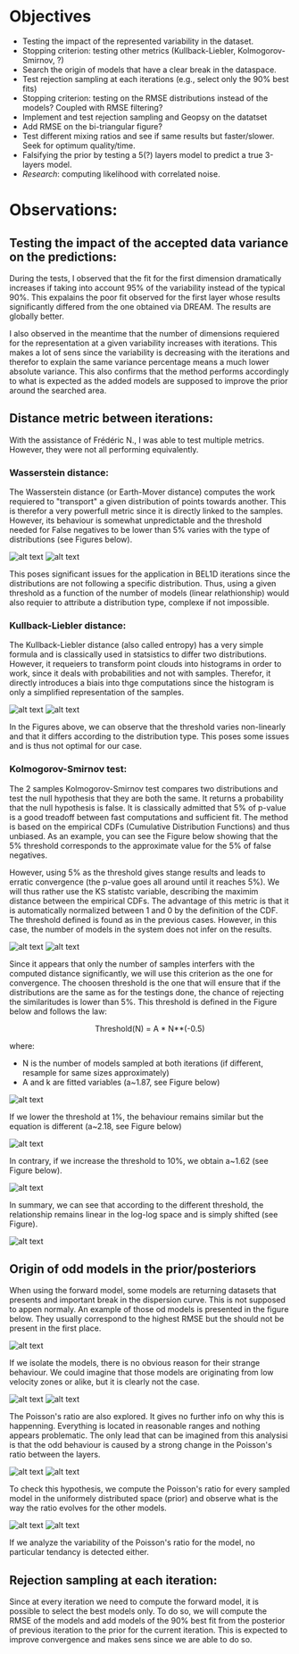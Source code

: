 # Objectives
- Testing the impact of the represented variability in the dataset.
- Stopping criterion: testing other metrics (Kullback-Liebler, Kolmogorov-Smirnov, ?)
- Search the origin of models that have a clear break in the dataspace.
- Test rejection sampling at each iterations (e.g., select only the 90% best fits)
- Stopping criterion: testing on the RMSE distributions instead of the models? Coupled with RMSE filtering?
- Implement and test rejection sampling and Geopsy on the datatset
- Add RMSE on the bi-triangular figure?
- Test different mixing ratios and see if same results but faster/slower. Seek for optimum quality/time.
- Falsifying the prior by testing a 5(?) layers model to predict a true 3-layers model.
- *Research*: computing likelihood with correlated noise.

# Observations:

## Testing the impact of the accepted data variance on the predictions:
During the tests, I observed that the fit for the first dimension dramatically increases if taking into account 95% of the variability instead of the typical 90%. This expalains the poor fit observed for the first layer whose results significantly differed from the one obtained via DREAM. The results are globally better.

I also observed in the meantime that the number of dimensions requiered for the representation at a given variability increases with iterations. This makes a lot of sens since the variability is decreasing with the iterations and therefor to explain the same variance percentage means a much lower absolute variance. This also confirms that the method performs accordingly to what is expected as the added models are supposed to improve the prior around the searched area.

## Distance metric between iterations:
With the assistance of Frédéric N., I was able to test multiple metrics. However, they were not all performing equivalently.

### Wasserstein distance:
The Wasserstein distance (or Earth-Mover distance) computes the work requiered to "transport" a given distribution of points towards another. This is therefor a very powerfull metric since it is directly linked to the samples. However, its behaviour is somewhat unpredictable and the threshold needed for False negatives to be lower than 5% varies with the type of distributions (see Figures below).

![alt text](WassersteinDistNormal.png "Normal distributions")
![alt text](WassersteinDistUniform.png "Uniform distributions")

This poses significant issues for the application in BEL1D iterations since the distributions are not following a specific distribution. Thus, using a given threshold as a function of the number of models (linear relathionship) would also requier to attribute a distribution type, complexe if not impossible.

### Kullback-Liebler distance:
The Kullback-Liebler distance (also called entropy) has a very simple formula and is classically used in statsistics to differ two distributions. However, it requeiers to transform point clouds into histograms in order to work, since it deals with probabilities and not with samples. Therefor, it directly introduces a biais into thge computations since the histogram is only a simplified representation of the samples. 

![alt text](EntropyNormal.png "Normal distributions")
![alt text](EntropyUniform.png "Uniform distributions")

In the Figures above, we can observe that the threshold varies non-linearly and that it differs according to the distribution type.
This poses some issues and is thus not optimal for our case.

### Kolmogorov-Smirnov test:
The 2 samples Kolmogorov-Smirnov test compares two distributions and test the null hypothesis that they are both the same. It returns a probability that the null hypothesis is false. It is classically admitted that 5% of p-value is a good treadoff between fast computations and sufficient fit. The method is based on the empirical CDFs (Cumulative Distribution Functions) and thus unbiased. As an example, you can see the Figure below showing that the 5% threshold corresponds to the approximate value for the 5% of false negatives.

However, using 5% as the threshold gives stange results and leads to erratic convergence (the p-value goes all around until it reaches 5%). We will thus rather use the KS statistc variable, describing the maximim distance between the empirical CDFs. The advantage of this metric is that it is automatically normalized between 1 and 0 by the definition of the CDF. The threshold defined is found as in the previous cases. However, in this case, the number of models in the system does not infer on the results.

![alt text](KSDistNormal.png "Normal distributions")
![alt text](KSDistUniform.png "Uniform distributions")

Since it appears that only the number of samples interfers with the computed distance significantly, we will use this criterion as the one for convergence. The choosen threshold is the one that will ensure that if the distributions are the same as for the testings done, the chance of rejecting the similaritudes is lower than 5%. This threshold is defined in the Figure below and follows the law:

<p align="center">
Threshold(N) = A * N**(-0.5)
</p>

where: 
- N is the number of models sampled at both iterations (if different, resample for same sizes approximately)
- A and k are fitted variables (a\~1.87, see Figure below)

![alt text](KSDistThreshold5percent.png "Relationship 5%")

If we lower the threshold at 1%, the behaviour remains similar but the equation is different (a\~2.18, see Figure below)

![alt text](KSDistThreshold1percent.png "Relationship 1%")

In contrary, if we increase the threshold to 10%, we obtain a\~1.62 (see Figure below).

![alt text](KSDistThreshold10percent.png "Relationship 10%")

In summary, we can see that according to the different threshold, the relationship remains linear in the log-log space and is simply shifted (see Figure).

![alt text](KSDistThresholdSummary.png "Relationship 10%")

## Origin of odd models in the prior/posteriors

When using the forward model, some models are returning datasets that presents and important break in the dispersion curve. This is not supposed to appen normaly. An example of those od models is presented in the figure below. They usually correspond to the highest RMSE but the should not be present in the first place.

![alt text](OddModelsPresent.png "Odd models present")

If we isolate the models, there is no obvious reason for their strange behaviour. We could imagine that those models are originating from low velocity zones or alike, but it is clearly not the case. 
 
![alt text](OddIsolatedModels.png "Odd models") ![alt text](OddIsolatedData.png "Odd data")

The Poisson's ratio are also explored. It gives no further info on why this is happenning. Everything is located in reasonable ranges and nothing appears problematic. The only lead that can be imagined from this analysisi is that the odd behaviour is caused by a strong change in the Poisson's ratio between the layers.

![alt text](OddPoissonRatio.png "Odd models") ![alt text](OddPoissonRatioLayered.png "Odd models")

To check this hypothesis, we compute the Poisson's ratio for every sampled model in the uniformely distributed space (prior) and observe what is the way the ratio evolves for the other models.

![alt text](NotOddPoissonRatio.png "Good models") ![alt text](NotOddPoissonRatioLayered.png "Good models")

If we analyze the variability of the Poisson's ratio for the model, no particular tendancy is detected either. 

## Rejection sampling at each iteration:
Since at every iteration we need to compute the forward model, it is possible to select the best models only. To do so, we will compute the RMSE of the models and add models of the 90% best fit from the posterior of previous iteration to the prior for the current iteration. This is expected to improve convergence and makes sens since we are able to do so.